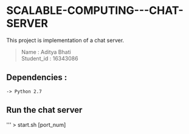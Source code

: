 # SCALABLE-COMPUTING---CHAT-SERVER
This project is implementation of a chat server.

> Name : Aditya Bhati<br>
Student_id : 16343086

## Dependencies : 
```
-> Python 2.7
```

## Run the chat server
'''
\> start.sh [port_num]
```
